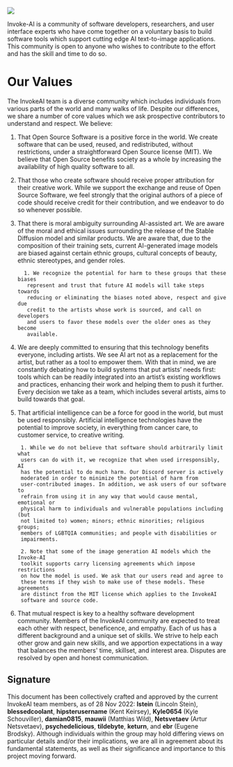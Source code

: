 <img src="docs/assets/invoke_ai_banner.png" align="center">

Invoke-AI is a community of software developers, researchers, and user interface
experts who have come together on a voluntary basis to build software tools
which support cutting edge AI text-to-image applications. This community is open
to anyone who wishes to contribute to the effort and has the skill and time to
do so.

# Our Values

The InvokeAI team is a diverse community which includes individuals from various
parts of the world and many walks of life. Despite our differences, we share a
number of core values which we ask prospective contributors to understand and
respect. We believe:

1.  That Open Source Software is a positive force in the world. We create
    software that can be used, reused, and redistributed, without restrictions,
    under a straightforward Open Source license (MIT). We believe that Open
    Source benefits society as a whole by increasing the availability of high
    quality software to all.

2.  That those who create software should receive proper attribution for their
    creative work. While we support the exchange and reuse of Open Source
    Software, we feel strongly that the original authors of a piece of code
    should receive credit for their contribution, and we endeavor to do so
    whenever possible.

3.  That there is moral ambiguity surrounding AI-assisted art. We are aware of
    the moral and ethical issues surrounding the release of the Stable Diffusion
    model and similar products. We are aware that, due to the composition of
    their training sets, current AI-generated image models are biased against
    certain ethnic groups, cultural concepts of beauty, ethnic stereotypes, and
    gender roles.

          1. We recognize the potential for harm to these groups that these biases
           represent and trust that future AI models will take steps towards
           reducing or eliminating the biases noted above, respect and give due
           credit to the artists whose work is sourced, and call on developers
           and users to favor these models over the older ones as they become
           available.

4.  We are deeply committed to ensuring that this technology benefits everyone,
    including artists. We see AI art not as a replacement for the artist, but
    rather as a tool to empower them. With that in mind, we are constantly
    debating how to build systems that put artists’ needs first: tools which can
    be readily integrated into an artist’s existing workflows and practices,
    enhancing their work and helping them to push it further. Every decision we
    take as a team, which includes several artists, aims to build towards that
    goal.

5.  That artificial intelligence can be a force for good in the world, but must
    be used responsibly. Artificial intelligence technologies have the potential
    to improve society, in everything from cancer care, to customer service, to
    creative writing.

         1. While we do not believe that software should arbitrarily limit what
         users can do with it, we recognize that when used irresponsibly, AI
         has the potential to do much harm. Our Discord server is actively
         moderated in order to minimize the potential of harm from
         user-contributed images. In addition, we ask users of our software to
         refrain from using it in any way that would cause mental, emotional or
         physical harm to individuals and vulnerable populations including (but
         not limited to) women; minors; ethnic minorities; religious groups;
         members of LGBTQIA communities; and people with disabilities or
         impairments.

         2. Note that some of the image generation AI models which the Invoke-AI
         toolkit supports carry licensing agreements which impose restrictions
         on how the model is used. We ask that our users read and agree to
         these terms if they wish to make use of these models. These agreements
         are distinct from the MIT license which applies to the InvokeAI
         software and source code.

6.  That mutual respect is key to a healthy software development community.
    Members of the InvokeAI community are expected to treat each other with
    respect, beneficence, and empathy. Each of us has a different background and
    a unique set of skills. We strive to help each other grow and gain new
    skills, and we apportion expectations in a way that balances the members'
    time, skillset, and interest area. Disputes are resolved by open and honest
    communication.

## Signature

This document has been collectively crafted and approved by the current InvokeAI
team members, as of 28 Nov 2022: **lstein** (Lincoln Stein), **blessedcoolant**,
**hipsterusername** (Kent Keirsey), **Kyle0654** (Kyle Schouviller),
**damian0815**, **mauwii** (Matthias Wild), **Netsvetaev** (Artur Netsvetaev),
**psychedelicious**, **tildebyte**, **keturn**, and **ebr** (Eugene Brodsky).
Although individuals within the group may hold differing views on particular
details and/or their implications, we are all in agreement about its fundamental
statements, as well as their significance and importance to this project moving
forward.
